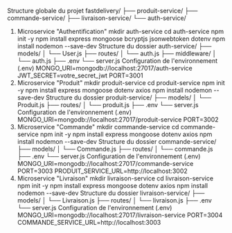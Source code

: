 Structure globale du projet
fastdelivery/
├── produit-service/
├── commande-service/
├── livraison-service/
└── auth-service/
1. Microservice "Authentification"
mkdir auth-service
cd auth-service
npm init -y
npm install express mongoose bcryptjs jsonwebtoken dotenv
npm install nodemon --save-dev
Structure du dossier
auth-service/
├── models/
│   └── User.js
├── routes/
│   └── auth.js
├── middleware/
│   └── auth.js
├── .env
└── server.js
Configuration de l'environnement (.env)
MONGO_URI=mongodb://localhost:27017/auth-service
JWT_SECRET=votre_secret_jwt
PORT=3001
2. Microservice "Produit"
   mkdir produit-service
cd produit-service
npm init -y
npm install express mongoose dotenv axios
npm install nodemon --save-dev
 Structure du dossier
produit-service/
├── models/
│   └── Produit.js
├── routes/
│   └── produit.js
├── .env
└── server.js
Configuration de l'environnement (.env)
MONGO_URI=mongodb://localhost:27017/produit-service
PORT=3002
3. Microservice "Commande"
 mkdir commande-service
cd commande-service
npm init -y
npm install express mongoose dotenv axios
npm install nodemon --save-dev
Structure du dossier
commande-service/
├── models/
│   └── Commande.js
├── routes/
│   └── commande.js
├── .env
└── server.js
Configuration de l'environnement (.env)
MONGO_URI=mongodb://localhost:27017/commande-service
PORT=3003
PRODUIT_SERVICE_URL=http://localhost:3002
4. Microservice "Livraison"
mkdir livraison-service
cd livraison-service
npm init -y
npm install express mongoose dotenv axios
npm install nodemon --save-dev
Structure du dossier
livraison-service/
├── models/
│   └── Livraison.js
├── routes/
│   └── livraison.js
├── .env
└── server.js
Configuration de l'environnement (.env)
MONGO_URI=mongodb://localhost:27017/livraison-service
PORT=3004
COMMANDE_SERVICE_URL=http://localhost:3003
